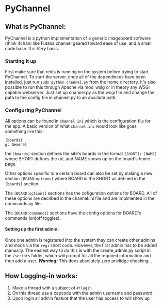 # PyChannel

What is PyChannel:
---
PyChannel is a python implementation of a generic imageboard software (think 4chan) like Futaba channel geared toward ease of use, and a small code base. It is <i>Very</i> basic.

### Starting it up

First make sure that redis is running on the system before trying to start PyChannel.
To start the server, once all of the dependinces have been installed, just run `sudo python channel.py` from the home directory. It's also possible to run this through Apache via mod\_wsig or in theory any WSGI capable webserver. Just set up channel.py as the wsgi file and change the path to the config file in channel.py to an absolute path.

### Configuring PyChannel

All options can be found in `channel.ini` which is the configuration file for the app. A basic version of what `channel.ini` would look like goes something like this:

    [boards]
	g: General

the `[boards]` section defines the site's boards in the format `[SHORT]: [NAME]` where SHORT defines the url, and NAME shows up on the board's home page.

Other options specific to a certain board can also be set by making a new section `[BOARD:options]` where BOARD is the SHORT as defined in the `[boards]` section.

The `[BOARD:options]` sections has the cofiguration options for BOARD. All of these options are decribed in the channel.ini file and are implmented in the commands.py file.

The `[BOARD:commands]` sections have the config options for BOARD's commands (on|off toggles).

#### Setting up the first admin:

Once one admin is registered into the system they can create other admins and mods via the `regi` short code. However, the first admin has to be added manually. The easiest way to do this is with the create\_admin.py script in the `/scripts` folder, which will prompt for all the required information and then add a user.
***Warning:*** This does absolutely zero privlidge checking...

How Logging-in works:
---
1. Make a thread with a subject of `#!login`
2. On this thread use a capcode with the admin username and password
3. Upon login all admin feature that the user has access to will show up
